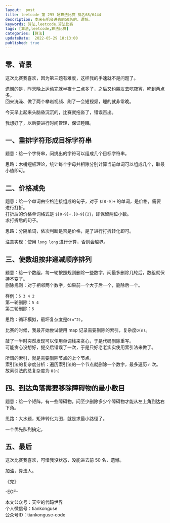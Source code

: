 ```yaml
---   
layout:  post  
title: leetcode 第 295 场算法比赛 排名68/6444   
description: 本来有机会进去前50名的，遗憾。  
keywords: 算法,leetcode,算法比赛  
tags: [算法,leetcode,算法比赛]    
categories: [算法]  
updateDate:  2022-05-29 18:13:00  
published: true  
---  
```



## 零、背景  


这次比赛我喜欢，因为第三题有难度，这样我的手速就不是问题了。  


遗憾的是，昨天晚上运动完就半夜十二点多了，之后又约朋友去吃夜宵，吃到两点多。  
回来洗澡、做了两个攀岩视频、刷了一会短视频，睡的就非常晚。  


今天早上起来头脑昏沉沉的，比赛就拖沓了，错误百出。  


我想好了，以后要进行时间管理，保证睡眠。  


## 一、重排字符形成目标字符串  


题意：给一个字符串，问挑出的字符可以组成几个目标字符串。  


思路：木桶短板理论，统计每个字母并相除分别计算当前单词可以组成几个，取最小值即可。  


## 二、价格减免  


题意：给一个单词由空格连接组成的句子，对于 `$[0-9]+` 的单词，是价格，需要进行打折。  
打折后的价格单词格式是 `$[0-9]+.[0-9]{2}`，即保留两位小数。  
求打折后的句子。  


思路：分隔单词，依次判断是否是价格，是了进行打折转化即可。  


注意实现：使用 `long long` 进行计算，否则会越界。  


## 三、使数组按非递减顺序排列  


题意：给一个数组，每一轮按照规则删除一些数字，问最多删除几轮后，数组就保持不变了。  
删除规则：对于相邻两个数字，如果前一个大于后一个，删除后一个。  


样例：`5 3 4 2`   
第一轮删除：`5 4`  
第二轮删除：`5`  


思路：循环模拟，最坏复杂度是`O(n^2)`。  


比赛的时候，我最开始尝试使用 map 记录需要删除的索引，复杂度`O(n)`。  



敲了一半时突然发现可以使用单调栈来贪心，于是代码删除重写。  
可能贪心没想好，提交后错误了一次，于是只好老老实实使用索引法来做了。  


所谓的索引，就是需要删除节点的上个节点。  
索引法的复杂度分析：遍历索引法的一个节点就删除一个数字，最多遍历 `n` 次。  
故索引法的总复杂度为 `O(n)`  





## 四、到达角落需要移除障碍物的最小数目


题意：给一个矩阵，有一些障碍物，问至少删除多少个障碍物才能从左上角到达右下角。  


思路：大水题，矩阵转化为图，就是求最小路径了。  


一个优先队列搞定。  


## 五、最后  


这次比赛我喜欢，可惜我没状态，没能进去前 50 名，遗憾。  


加油，算法人。  


《完》  


-EOF-  



本文公众号：天空的代码世界  
个人微信号：tiankonguse  
公众号ID：tiankonguse-code  
  

